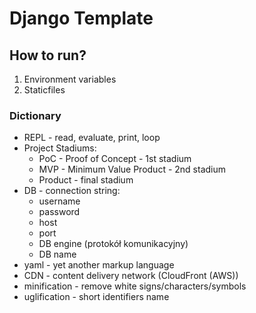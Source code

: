 # Django Template

## How to run?
1. Environment variables
2. Staticfiles

### Dictionary
- REPL - read, evaluate, print, loop
- Project Stadiums:
  - PoC - Proof of Concept - 1st stadium
  - MVP - Minimum Value Product - 2nd stadium
  - Product - final stadium
- DB - connection string:
  - username 
  - password 
  - host 
  - port 
  - DB engine (protokół komunikacyjny) 
  - DB name 
- yaml - yet another markup language
- CDN - content delivery network (CloudFront (AWS))
- minification - remove white signs/characters/symbols
- uglification - short identifiers name 